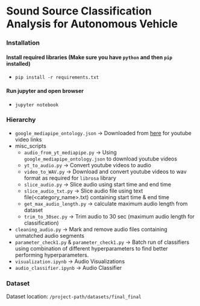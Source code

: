 # Sound Source Classification Analysis for Autonomous Vehicle


### Installation
#### Install required libraries (Make sure you have `python` and then `pip` installed)
- `pip install -r requirements.txt`
#### Run jupyter and open browser
- `jupyter notebook`

### Hierarchy
- `google_mediapipe_ontology.json` -> Downloaded from [here](https://github.com/audioset/ontology/blob/master/ontology.json) for youtube video links
- misc_scripts
  - `audio_from_yt_mediapipe.py` -> Using `google_mediapipe_ontology.json` to download youtube videos
  - `yt_to_audio.py` -> Convert youtube videos to audio
  - `video_to_WAV.py` -> Download and convert youtube videos to wav format as required for `librosa` library
  - `slice_audio.py` -> Slice audio using start time and end time
  - `slice_audio_txt.py` -> Slice audio file using text file(<category_name>.txt) containing start time & end time
  - `get_max_audio_length.py` -> calculate maximum audio length from dataset
  - `trim_to_30sec.py` -> Trim audio to 30 sec (maximum audio length for classification)
- `cleaning_audio.py` -> Mark and remove audio files containing unmatched audio segments
- `parameter_check1.py` & `parameter_check1.py` -> Batch run of classifiers using combination of different hyperparameters to find better performing hyperparameters.
- `visualization.ipynb` -> Audio Visualizations
- `audio_classifier.ipynb` -> Audio Classifier


### Dataset
Dataset location: `/project-path/datasets/final_final`